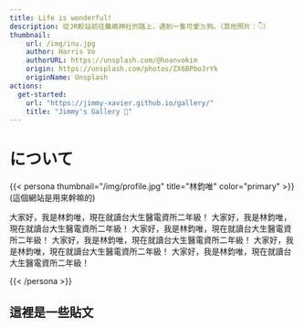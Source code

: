 ```yaml
---
title: Life is wonderful!
description: 從JR鮫站前往蕪嶋神社的路上，遇到一隻可愛ㄉ狗。（其他照片：👇）
thumbnail:
    url: /img/inu.jpg
    author: Harris Vo
    authorURL: https://unsplash.com/@hoanvokim
    origin: https://unsplash.com/photos/ZX6BPboJrYk
    originName: Unsplash
actions:
  get-started:
    url: "https://jimmy-xavier.github.io/gallery/"
    title: "Jimmy's Gallery 📸"
---
```


# について
{{< persona thumbnail="/img/profile.jpg" title="林鈞唯" color="primary" >}}
  (這個網站是用來幹嘛的)

  大家好，我是林鈞唯，現在就讀台大生醫電資所二年級！
  大家好，我是林鈞唯，現在就讀台大生醫電資所二年級！
  大家好，我是林鈞唯，現在就讀台大生醫電資所二年級！
  大家好，我是林鈞唯，現在就讀台大生醫電資所二年級！
  大家好，我是林鈞唯，現在就讀台大生醫電資所二年級！
  大家好，我是林鈞唯，現在就讀台大生醫電資所二年級！

{{< /persona >}}

## 這裡是一些貼文